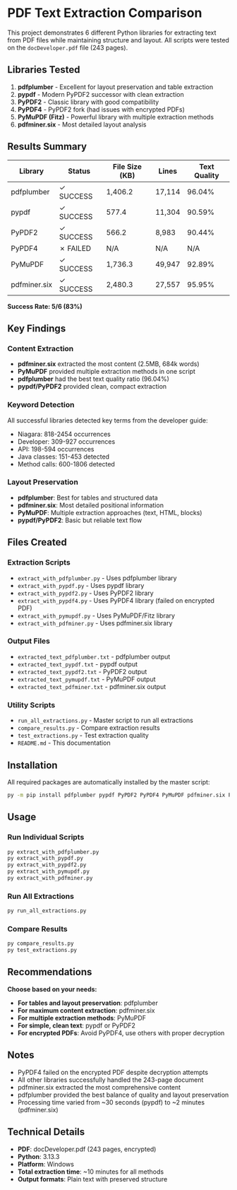# PDF Text Extraction Comparison

This project demonstrates 6 different Python libraries for extracting text from PDF files while maintaining structure and layout. All scripts were tested on the `docDeveloper.pdf` file (243 pages).

## Libraries Tested

1. **pdfplumber** - Excellent for layout preservation and table extraction
2. **pypdf** - Modern PyPDF2 successor with clean extraction
3. **PyPDF2** - Classic library with good compatibility
4. **PyPDF4** - PyPDF2 fork (had issues with encrypted PDFs)
5. **PyMuPDF (Fitz)** - Powerful library with multiple extraction methods
6. **pdfminer.six** - Most detailed layout analysis

## Results Summary

| Library | Status | File Size (KB) | Lines | Text Quality |
|---------|--------|----------------|-------|--------------|
| pdfplumber | ✓ SUCCESS | 1,406.2 | 17,114 | 96.04% |
| pypdf | ✓ SUCCESS | 577.4 | 11,304 | 90.59% |
| PyPDF2 | ✓ SUCCESS | 566.2 | 8,983 | 90.44% |
| PyPDF4 | ✗ FAILED | N/A | N/A | N/A |
| PyMuPDF | ✓ SUCCESS | 1,736.3 | 49,947 | 92.89% |
| pdfminer.six | ✓ SUCCESS | 2,480.3 | 27,557 | 95.95% |

**Success Rate: 5/6 (83%)**

## Key Findings

### Content Extraction
- **pdfminer.six** extracted the most content (2.5MB, 684k words)
- **PyMuPDF** provided multiple extraction methods in one script
- **pdfplumber** had the best text quality ratio (96.04%)
- **pypdf/PyPDF2** provided clean, compact extraction

### Keyword Detection
All successful libraries detected key terms from the developer guide:
- Niagara: 818-2454 occurrences
- Developer: 309-927 occurrences  
- API: 198-594 occurrences
- Java classes: 151-453 detected
- Method calls: 600-1806 detected

### Layout Preservation
- **pdfplumber**: Best for tables and structured data
- **pdfminer.six**: Most detailed positional information
- **PyMuPDF**: Multiple extraction approaches (text, HTML, blocks)
- **pypdf/PyPDF2**: Basic but reliable text flow

## Files Created

### Extraction Scripts
- `extract_with_pdfplumber.py` - Uses pdfplumber library
- `extract_with_pypdf.py` - Uses pypdf library
- `extract_with_pypdf2.py` - Uses PyPDF2 library
- `extract_with_pypdf4.py` - Uses PyPDF4 library (failed on encrypted PDF)
- `extract_with_pymupdf.py` - Uses PyMuPDF/Fitz library
- `extract_with_pdfminer.py` - Uses pdfminer.six library

### Output Files
- `extracted_text_pdfplumber.txt` - pdfplumber output
- `extracted_text_pypdf.txt` - pypdf output
- `extracted_text_pypdf2.txt` - PyPDF2 output
- `extracted_text_pymupdf.txt` - PyMuPDF output
- `extracted_text_pdfminer.txt` - pdfminer.six output

### Utility Scripts
- `run_all_extractions.py` - Master script to run all extractions
- `compare_results.py` - Compare extraction results
- `test_extractions.py` - Test extraction quality
- `README.md` - This documentation

## Installation

All required packages are automatically installed by the master script:

```bash
py -m pip install pdfplumber pypdf PyPDF2 PyPDF4 PyMuPDF pdfminer.six PyCryptodome
```

## Usage

### Run Individual Scripts
```bash
py extract_with_pdfplumber.py
py extract_with_pypdf.py
py extract_with_pypdf2.py
py extract_with_pymupdf.py
py extract_with_pdfminer.py
```

### Run All Extractions
```bash
py run_all_extractions.py
```

### Compare Results
```bash
py compare_results.py
py test_extractions.py
```

## Recommendations

**Choose based on your needs:**

- **For tables and layout preservation**: pdfplumber
- **For maximum content extraction**: pdfminer.six
- **For multiple extraction methods**: PyMuPDF
- **For simple, clean text**: pypdf or PyPDF2
- **For encrypted PDFs**: Avoid PyPDF4, use others with proper decryption

## Notes

- PyPDF4 failed on the encrypted PDF despite decryption attempts
- All other libraries successfully handled the 243-page document
- pdfminer.six extracted the most comprehensive content
- pdfplumber provided the best balance of quality and layout preservation
- Processing time varied from ~30 seconds (pypdf) to ~2 minutes (pdfminer.six)

## Technical Details

- **PDF**: docDeveloper.pdf (243 pages, encrypted)
- **Python**: 3.13.3
- **Platform**: Windows
- **Total extraction time**: ~10 minutes for all methods
- **Output formats**: Plain text with preserved structure

